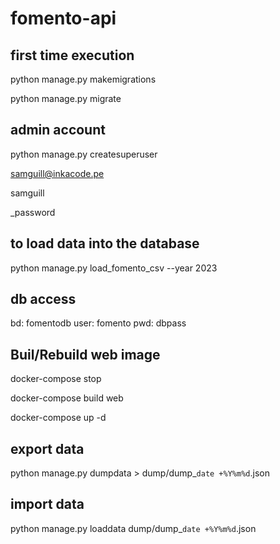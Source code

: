 # fomento-api

## first time execution
python manage.py makemigrations

python manage.py migrate


## admin account
python manage.py createsuperuser

samguill@inkacode.pe

samguill

_password


## to load data into the database
python manage.py load_fomento_csv --year 2023


## db access
bd: fomentodb
user: fomento
pwd: dbpass

## Buil/Rebuild web image
docker-compose stop

docker-compose build web

docker-compose up -d


## export data
python manage.py dumpdata > dump/dump_`date +%Y%m%d`.json

## import data
python manage.py loaddata dump/dump_`date +%Y%m%d`.json



